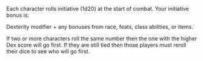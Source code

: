 Each character rolls initiative (1d20) at the start of combat. Your initiative bonus is:

Dexterity modifier + any bonuses from race, feats, class abilities, or items.

If two or more characters roll the same number then the one with the higher Dex score will go first. If they are still tied then those players must reroll their dice to see who will go first.